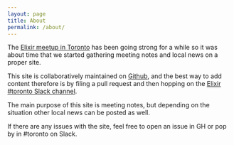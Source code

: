 ```yaml
---
layout: page
title: About
permalink: /about/
---
```


The [Elixir meetup in Toronto](https://www.meetup.com/TorontoElixir/)
has been going strong for a while so it was about time that we started
gathering meeting notes and local news on a proper site.

This site is collaboratively maintained on
[Github](https://github.com/elixirtoronto/elixirtoronto),
and the best way to add content therefore is by filing a
pull request and then hopping on the [Elixir #toronto Slack
channel](https://elixir-lang.slack.com/messages/C0SSJT1TK/).

The main purpose of this site is meeting notes, but depending on the
situation other local news can be posted as well.

If there are any issues with the site, feel free to open an issue in GH
or pop by in #toronto on Slack.

